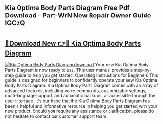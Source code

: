 ## Kia Optima Body Parts Diagram Free Pdf Download - Part-WrN New Repair Owner Guide IGCzQ

# <h2><a href="http://dfur9fb.blite.top/?on=Kia+Optima+Body+Parts+Diagram">🔗Download New 👉🔴 Kia Optima Body Parts Diagram</a></h2>

[![Kia Optima Body Parts Diagram download](https://i.imgur.com/lujVjoI.png)](http://dfur9fb.blite.top/?on=Kia+Optima+Body+Parts+Diagram)
Your new Kia Optima Body Parts Diagram is now ready to use. This user manual provides a step-by-step guide to help you get started. Operating Instructions for Beginners This guide is designed for beginners to confidently operate your new Kia Optima Body Parts Diagram. Kia Optima Body Parts Diagram comes with an array of advanced features, including voice commands, customizable settings, multi-language support, and automatic backups, all accessible through the user interface. It's our hope that the Kia Optima Body Parts Diagram has been a helpful and informative resource in helping you get started with your new product. Should you require any assistance or clarification, please do not hesitate to contact our customer support team.
